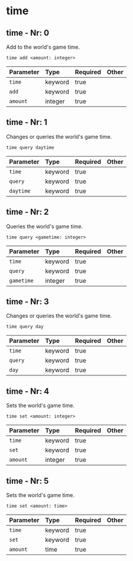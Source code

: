 # time

## time - Nr: 0

Add to the world's game time.

```mcfunction
time add <amount: integer>
```

|Parameter|Type|Required|Other|
|:---|:---|:---|:---|
|`time`|keyword|true||
|`add`|keyword|true||
|`amount`|integer|true||



## time - Nr: 1

Changes or queries the world's game time.

```mcfunction
time query daytime
```

|Parameter|Type|Required|Other|
|:---|:---|:---|:---|
|`time`|keyword|true||
|`query`|keyword|true||
|`daytime`|keyword|true||



## time - Nr: 2

Queries the world's game time.

```mcfunction
time query <gametime: integer>
```

|Parameter|Type|Required|Other|
|:---|:---|:---|:---|
|`time`|keyword|true||
|`query`|keyword|true||
|`gametime`|integer|true||



## time - Nr: 3

Changes or queries the world's game time.

```mcfunction
time query day
```

|Parameter|Type|Required|Other|
|:---|:---|:---|:---|
|`time`|keyword|true||
|`query`|keyword|true||
|`day`|keyword|true||



## time - Nr: 4

Sets the world's game time.

```mcfunction
time set <amount: integer>
```

|Parameter|Type|Required|Other|
|:---|:---|:---|:---|
|`time`|keyword|true||
|`set`|keyword|true||
|`amount`|integer|true||



## time - Nr: 5

Sets the world's game time.

```mcfunction
time set <amount: time>
```

|Parameter|Type|Required|Other|
|:---|:---|:---|:---|
|`time`|keyword|true||
|`set`|keyword|true||
|`amount`|time|true||

